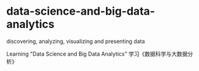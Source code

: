 # data-science-and-big-data-analytics

discovering, analyzing, visualizing and presenting data

Learning "Data Science and Big Data Analytics" 学习《数据科学与大数据分析》
